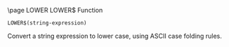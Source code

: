 \page LOWER LOWER$ Function
```basic
LOWER$(string-expression)
```
Convert a string expression to lower case, using ASCII case folding rules.

